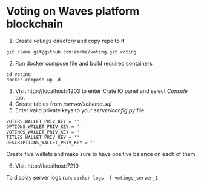 # Voting on Waves platform blockchain

1. Create *votings* directory and copy repo to it
```
git clone git@github.com:amrbz/voting.git voting
```
2. Run docker compose file and build required containers

```
cd voting
docker-compose up -d
```

3. Visit http://localhost:4203 to enter Crate IO panel and select *Console* tab. 
4. Create tables from */server/schema.sql*
5. Enter valid private keys to your *server/config.py* file
```
VOTERS_WALLET_PRIV_KEY = ''
OPTIONS_WALLET_PRIV_KEY = ''
VOTINGS_WALLET_PRIV_KEY = ''
TITLES_WALLET_PRIV_KEY = ''
DESCRIPTIONS_WALLET_PRIV_KEY = ''
```
Create five wallets and make sure to have positive balance on each of them

6. Visit http://localhost:7210

To display server logs run:
```docker logs -f votings_server_1```


